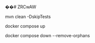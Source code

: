 ��#   Z R C w A W 
 
 

mvn clean -DskipTests

docker compose up

docker compose down --remove-orphans